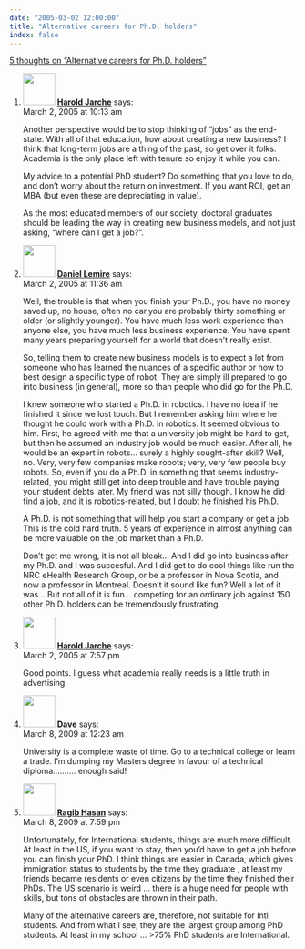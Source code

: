 ```yaml
---
date: "2005-03-02 12:00:00"
title: "Alternative careers for Ph.D. holders"
index: false
---
```


[5 thoughts on &ldquo;Alternative careers for Ph.D. holders&rdquo;](/lemire/blog/2005/03-02-alternative-careers-for-phd-holders)

<ol class="comment-list">
<li id="comment-1574" class="comment even thread-even depth-1">
<div class="comment-author vcard">
<img alt src="https://secure.gravatar.com/avatar/730267beb135f5c28860b280e631cb66?s=56&#038;d=mm&#038;r=g" srcset="https://secure.gravatar.com/avatar/730267beb135f5c28860b280e631cb66?s=112&#038;d=mm&#038;r=g 2x" class="avatar avatar-56 photo" height="56" width="56" decoding="async" /> <b class="fn"><a href="http://jarche.com/" class="url" rel="ugc external nofollow">Harold Jarche</a></b> <span class="says">says:</span> </div>
<div class="comment-metadata"><time datetime="2005-03-02T10:13:59+00:00">March 2, 2005 at 10:13 am</time></a> </div>
<div class="comment-content">
<p>Another perspective would be to stop thinking of &ldquo;jobs&rdquo; as the end-state. With all of that education, how about creating a new business? I think that long-term jobs are a thing of the past, so get over it folks. Academia is the only place left with tenure so enjoy it while you can. </p>
<p>My advice to a potential PhD student? Do something that you love to do, and don&rsquo;t worry about the return on investment. If you want ROI, get an MBA (but even these are depreciating in value).</p>
<p>As the most educated members of our society, doctoral graduates should be leading the way in creating new business models, and not just asking, &ldquo;where can I get a job?&rdquo;.</p>
</div>
</li>
<li id="comment-1582" class="comment odd alt thread-odd thread-alt depth-1">
<div class="comment-author vcard">
<img alt src="https://secure.gravatar.com/avatar/?s=56&#038;d=mm&#038;r=g" srcset="https://secure.gravatar.com/avatar/?s=112&#038;d=mm&#038;r=g 2x" class="avatar avatar-56 photo avatar-default" height="56" width="56" decoding="async" /> <b class="fn"><a href="https://lemire.me/blog/" class="url" rel="ugc">Daniel Lemire</a></b> <span class="says">says:</span> </div>
<div class="comment-metadata"><time datetime="2005-03-02T11:36:31+00:00">March 2, 2005 at 11:36 am</time></a> </div>
<div class="comment-content">
<p>Well, the trouble is that when you finish your Ph.D., you have no money saved up, no house, often no car,you are probably thirty something or older (or slightly younger). You have much less work experience than anyone else, you have much less business experience. You have spent many years preparing yourself for a world that doesn&rsquo;t really exist.</p>
<p>So, telling them to create new business models is to expect a lot from someone who has learned the nuances of a specific author or how to best design a specific type of robot. They are simply ill prepared to go into business (in general), more so than people who did go for the Ph.D.</p>
<p>I knew someone who started a Ph.D. in robotics. I have no idea if he finished it since we lost touch. But I remember asking him where he thought he could work with a Ph.D. in robotics. It seemed obvious to him. First, he agreed with me that a university job might be hard to get, but then he assumed an industry job would be much easier. After all, he would be an expert in robots&#8230; surely a highly sought-after skill? Well, no. Very, very few companies make robots; very, very few people buy robots. So, even if you do a Ph.D. in something that seems industry-related, you might still get into deep trouble and have trouble paying your student debts later. My friend was not silly though. I know he did find a job, and it is robotics-related, but I doubt he finished his Ph.D.</p>
<p>A Ph.D. is not something that will help you start a company or get a job. This is the cold hard truth. 5 years of experience in almost anything can be more valuable on the job market than a Ph.D.</p>
<p>Don&rsquo;t get me wrong, it is not all bleak&#8230; And I did go into business after my Ph.D. and I was succesful. And I did get to do cool things like run the NRC eHealth Research Group, or be a professor in Nova Scotia, and now a professor in Montreal. Doesn&rsquo;t it sound like fun? Well a lot of it was&#8230; But not all of it is fun&#8230; competing for an ordinary job against 150 other Ph.D. holders can be tremendously frustrating.</p>
</div>
</li>
<li id="comment-1606" class="comment even thread-even depth-1">
<div class="comment-author vcard">
<img alt src="https://secure.gravatar.com/avatar/730267beb135f5c28860b280e631cb66?s=56&#038;d=mm&#038;r=g" srcset="https://secure.gravatar.com/avatar/730267beb135f5c28860b280e631cb66?s=112&#038;d=mm&#038;r=g 2x" class="avatar avatar-56 photo" height="56" width="56" loading="lazy" decoding="async" /> <b class="fn"><a href="http://jarche.com/" class="url" rel="ugc external nofollow">Harold Jarche</a></b> <span class="says">says:</span> </div>
<div class="comment-metadata"><time datetime="2005-03-02T19:57:59+00:00">March 2, 2005 at 7:57 pm</time></a> </div>
<div class="comment-content">
<p>Good points. I guess what academia really needs is a little truth in advertising.</p>
</div>
</li>
<li id="comment-50766" class="comment odd alt thread-odd thread-alt depth-1">
<div class="comment-author vcard">
<img alt src="https://secure.gravatar.com/avatar/?s=56&#038;d=mm&#038;r=g" srcset="https://secure.gravatar.com/avatar/?s=112&#038;d=mm&#038;r=g 2x" class="avatar avatar-56 photo avatar-default" height="56" width="56" loading="lazy" decoding="async" /> <b class="fn">Dave</b> <span class="says">says:</span> </div>
<div class="comment-metadata"><time datetime="2009-03-08T00:23:51+00:00">March 8, 2009 at 12:23 am</time></a> </div>
<div class="comment-content">
<p>University is a complete waste of time. Go to a technical college or learn a trade. I&rsquo;m dumping my Masters degree in favour of a technical diploma&#8230;&#8230;&#8230;. enough said!</p>
</div>
</li>
<li id="comment-50768" class="comment even thread-even depth-1">
<div class="comment-author vcard">
<img alt src="https://secure.gravatar.com/avatar/0e49dee4f75542039bef9bdc8eeb09e3?s=56&#038;d=mm&#038;r=g" srcset="https://secure.gravatar.com/avatar/0e49dee4f75542039bef9bdc8eeb09e3?s=112&#038;d=mm&#038;r=g 2x" class="avatar avatar-56 photo" height="56" width="56" loading="lazy" decoding="async" /> <b class="fn"><a href="http://www.ragibhasan.com/" class="url" rel="ugc external nofollow">Ragib Hasan</a></b> <span class="says">says:</span> </div>
<div class="comment-metadata"><time datetime="2009-03-08T19:59:33+00:00">March 8, 2009 at 7:59 pm</time></a> </div>
<div class="comment-content">
<p>Unfortunately, for International students, things are much more difficult. At least in the US, if you want to stay, then you&rsquo;d have to get a job before you can finish your PhD. I think things are easier in Canada, which gives immigration status to students by the time they graduate , at least my friends became residents or even citizens by the time they finished their PhDs. The US scenario is weird &#8230; there is a huge need for people with skills, but tons of obstacles are thrown in their path. </p>
<p>Many of the alternative careers are, therefore, not suitable for Intl students. And from what I see, they are the largest group among PhD students. At least in my school &#8230; &gt;75% PhD students are International.</p>
</div>
</li>
</ol>
